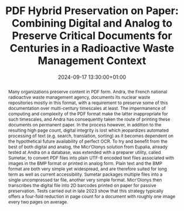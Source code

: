 ---
abstract: Many organizations preserve content in PDF form.  Andra, the French national
  radioactive waste management agency, documents its nuclear waste repositories mostly
  in this format, with a requirement to preserve some of this documentation over multi-century
  timescales at least.  The impermanence of computing and complexity of the PDF format
  make the latter inappropriate for such timescales, and Andra has consequently taken
  the route of printing these documents on permanent paper.  In the process however,
  in addition to the resulting high page count, digital integrity is lost which jeopardizes
  automated processing of text (e.g. search, translation, sorting) as it becomes dependent
  on the hypothetical future availability of perfect OCR.  To try and benefit from
  the best of both digital and analog, the Micr’Olonys solution from Eupalia, already
  tested at Andra on a database, was extended with a preparer utility, called Sumetar,
  to convert PDF files into plain UTF-8 encoded text files associated with images
  in the BMP format or printed in analog form.  Plain text and the BMP format are
  both very simple yet widespread, and are therefore suited for long term as well
  as current accessibility.  Sumetar packages multiple files into a single uncompressed
  tar file, another very simple format.  Micr’Olonys then transcribes the digital
  file into 2D barcodes printed on paper for passive preservation.  Tests carried
  out in late 2023 show that this strategy typically offers a four-fold reduction
  in page count for a document with roughly one image every two pages on average.
creators:
- Florence Poidevin
- ' Vincent Joguin'
date: 2024-09-17 13:30:00+01:00
document_url: https://doi.org/10.21428/5676bf2d.943b1e9d
grand_parent: iPRES
institutions: []
keywords:
- information technology for dp
- start 2 preserve
landing_page_url: https://ipres2024.pubpub.org/pub/e8vexg58/
language: eng
layout: publication
license: Creative Commons Attribution Share-Alike 4.0 (CC-BY-SA-4.0)
notes_url: https://docs.google.com/document/d/1b6uQj3CN_S_HmE4-L7B_CjWMX2WgcazRl2JAM-gTM_o/edit#heading=h.aar4tupij1po
parent: iPRES 2024
publication_type: paper
size: null
slides_url: ''
source_name: iPRES
stream_url: https://www.archief.vlaanderen.be/archief/records/dossiers/5acb210228ce4315ae650812d056a482329eb83ed2dc42398a51505dc153be81/documents/4ddf89491fa14b768053356fff184d51d5e1873012e04b299dadafeb331003eb
title: 'PDF Hybrid Preservation on Paper: Combining Digital and Analog to Preserve
  Critical Documents for Centuries in a Radioactive Waste Management Context'
year: 2024
---